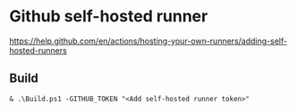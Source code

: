 # Github self-hosted runner

https://help.github.com/en/actions/hosting-your-own-runners/adding-self-hosted-runners

## Build

`& .\Build.ps1 -GITHUB_TOKEN "<Add self-hosted runner token>"`